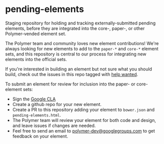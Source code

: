pending-elements
================

Staging repository for holding and tracking externally-submitted pending elements, before they are integrated into the core-, paper-, or other Polymer-vended element set.

The Polymer team and community loves new element contributions! We're always looking for new elements to add to the `paper-*` and `core-*` element sets, and this repository is central to our process for integrating new elements into the official sets.

If you're interested in building an element but not sure what you should build, check out the issues in this repo tagged with [help wanted](https://github.com/PolymerLabs/pending-elements/issues?q=is%3Aopen+is%3Aissue+label%3Ahelp-wanted). 

To submit an element for review for inclusion into the paper- or core- element sets:
* Sign the [Google CLA](https://cla.developers.google.com)
* Create a github repo for your new element.
* Create a PR to this repository adding your element to `bower.json` and `pending-elements.html`.
* The Polymer team will review your element for both code and design, and leave issues if changes are needed.
* Feel free to send an email to [polymer-dev@googlegroups.com](mailto:polymer-dev@googlegroups.com) to get feedback on your element.

